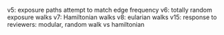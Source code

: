 v5: exposure paths attempt to match edge frequency
v6: totally random exposure walks
v7: Hamiltonian walks
v8: eularian walks
v15: response to reviewers: modular, random walk vs hamiltonian
